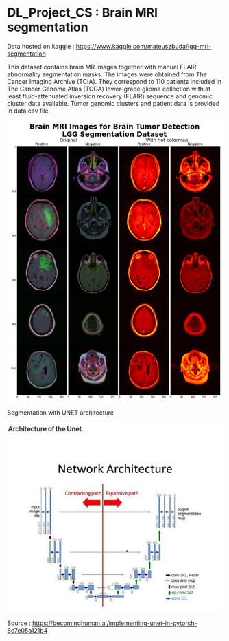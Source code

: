 # DL_Project_CS : Brain MRI segmentation

Data hosted on kaggle : https://www.kaggle.com/mateuszbuda/lgg-mri-segmentation

This dataset contains brain MR images together with manual FLAIR abnormality segmentation masks.
The images were obtained from The Cancer Imaging Archive (TCIA).
They correspond to 110 patients included in The Cancer Genome Atlas (TCGA) lower-grade glioma collection with at least fluid-attenuated inversion recovery (FLAIR) sequence and genomic cluster data available.
Tumor genomic clusters and patient data is provided in data.csv file.

![image](dataset.png)


Segmentation with UNET architecture

![image](unet_archi.png)

Source : https://becominghuman.ai/implementing-unet-in-pytorch-8c7e05a121b4
